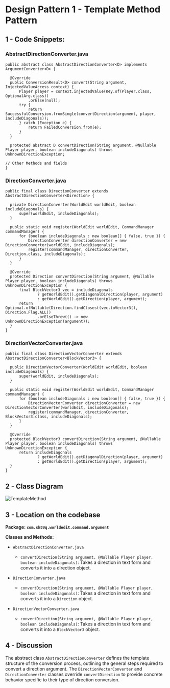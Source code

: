 # Design Pattern 1 - Template Method Pattern

## 1 - Code Snippets:

### AbstractDirectionConverter.java

    public abstract class AbstractDirectionConverter<D> implements ArgumentConverter<D> {
    
      @Override
      public ConversionResult<D> convert(String argument, InjectedValueAccess context) {
          Player player = context.injectedValue(Key.of(Player.class, OptionalArg.class))
              .orElse(null);
          try {
              return SuccessfulConversion.fromSingle(convertDirection(argument, player, includeDiagonals));
          } catch (Exception e) {
              return FailedConversion.from(e);
          }
      }

      protected abstract D convertDirection(String argument, @Nullable Player player, boolean includeDiagonals) throws UnknownDirectionException;

    // Other Methods and fields
    }

### DirectionConverter.java

    public final class DirectionConverter extends AbstractDirectionConverter<Direction> {

      private DirectionConverter(WorldEdit worldEdit, boolean includeDiagonals) {
          super(worldEdit, includeDiagonals);
      }
  
      public static void register(WorldEdit worldEdit, CommandManager commandManager) {
          for (boolean includeDiagonals : new boolean[] { false, true }) {
              DirectionConverter directionConverter = new DirectionConverter(worldEdit, includeDiagonals);
              register(commandManager, directionConverter, Direction.class, includeDiagonals);
          }
      }
  
      @Override
      protected Direction convertDirection(String argument, @Nullable Player player, boolean includeDiagonals) throws UnknownDirectionException {
          final BlockVector3 vec = includeDiagonals
                  ? getWorldEdit().getDiagonalDirection(player, argument)
                  : getWorldEdit().getDirection(player, argument);
          return Optional.ofNullable(Direction.findClosest(vec.toVector3(), Direction.Flag.ALL))
                  .orElseThrow(() -> new UnknownDirectionException(argument));
      }
    }

### DirectionVectorConverter.java

    public final class DirectionVectorConverter extends AbstractDirectionConverter<BlockVector3> {
  
      public DirectionVectorConverter(WorldEdit worldEdit, boolean includeDiagonals) {
          super(worldEdit, includeDiagonals);
      }
  
      public static void register(WorldEdit worldEdit, CommandManager commandManager) {
          for (boolean includeDiagonals : new boolean[] { false, true }) {
              DirectionVectorConverter directionConverter = new DirectionVectorConverter(worldEdit, includeDiagonals);
              register(commandManager, directionConverter, BlockVector3.class, includeDiagonals);
          }
      }
  
      @Override
      protected BlockVector3 convertDirection(String argument, @Nullable Player player, boolean includeDiagonals) throws UnknownDirectionException {
          return includeDiagonals
                  ? getWorldEdit().getDiagonalDirection(player, argument)
                  : getWorldEdit().getDirection(player, argument);
      }
    }


## 2 - Class Diagram

![TemplateMethod](https://github.com/user-attachments/assets/c4b515a2-ed85-4430-aafa-efa4aacc3326)

## 3 - Location on the codebase

**Package: `com.sk89q.worldedit.command.argument`**

**Classes and Methods:**
  - `AbstractDirectionConverter.java`
    - `convertDirection(String argument, @Nullable Player player, boolean includeDiagonals)`: Takes a direction in text form and converts it into a direction object.

  - `DirectionConverter.java`
    - `convertDirection(String argument, @Nullable Player player, boolean includeDiagonals)`:  Takes a direction in text form and converts it into a `Direction` object.
   
  - `DirectionVectorConverter.java`
    - `convertDirection(String argument, @Nullable Player player, boolean includeDiagonals)`:  Takes a direction in text form and converts it into a `BlockVector3` object.
   
## 4 - Discussion

The abstract class `AbstractDirectionConverter` defines the template structure of the conversion process, 
outlining the general steps required to convert a direction argument. The `DirectionVectorConverter` and 
`DirectionConverter` classes override `convertDirection` to provide concrete behavior specific to their 
type of direction conversion.
